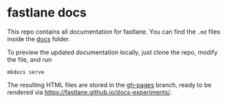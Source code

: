 # fastlane docs

This repo contains all documentation for fastlane. You can find the `.md` files inside the [docs](docs) folder. 

To preview the updated documentation locally, just clone the repo, modify the file, and run

```
mkdocs serve
```

The resulting HTML files are stored in the [gh-pages](https://github.com/fastlane/docs-experiments/tree/gh-pages) branch, ready to be rendered via https://fastlane.github.io/docs-experiments/.
